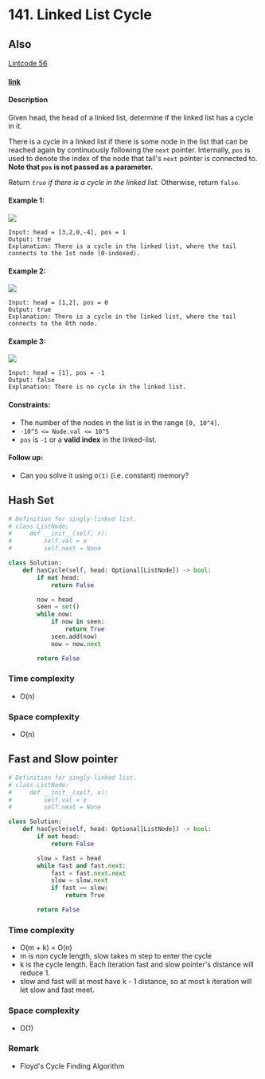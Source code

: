 # 141. Linked List Cycle

## Also
[Lintcode 56](../LintCode/102.Linked_List_Cycle.md)

#### [link](https://leetcode.com/problems/XXX/)

#### Description
Given head, the head of a linked list, determine if the linked list has a cycle in it.

There is a cycle in a linked list if there is some node in the list that can be reached again by continuously following the `next` pointer. Internally, `pos` is used to denote the index of the node that tail's `next` pointer is connected to. **Note that `pos` is not passed as a parameter.**

Return *`true` if there is a cycle in the linked list.* Otherwise, return `false`.

#### Example 1:
![](https://assets.leetcode.com/uploads/2018/12/07/circularlinkedlist.png)
```
Input: head = [3,2,0,-4], pos = 1
Output: true
Explanation: There is a cycle in the linked list, where the tail connects to the 1st node (0-indexed).
```
#### Example 2:
![](https://assets.leetcode.com/uploads/2018/12/07/circularlinkedlist_test2.png)
```
Input: head = [1,2], pos = 0
Output: true
Explanation: There is a cycle in the linked list, where the tail connects to the 0th node.
```
#### Example 3:
![](https://assets.leetcode.com/uploads/2018/12/07/circularlinkedlist_test3.png)
```
Input: head = [1], pos = -1
Output: false
Explanation: There is no cycle in the linked list.
```

#### Constraints:
* The number of the nodes in the list is in the range `[0, 10^4]`.
* `-10^5 <= Node.val <= 10^5`
* `pos` is `-1` or a **valid index** in the linked-list.

#### Follow up:
* Can you solve it using `O(1)` (i.e. constant) memory?

## Hash Set
```python
# Definition for singly-linked list.
# class ListNode:
#     def __init__(self, x):
#         self.val = x
#         self.next = None

class Solution:
    def hasCycle(self, head: Optional[ListNode]) -> bool:
        if not head:
            return False

        now = head
        seen = set()
        while now:
            if now in seen:
                return True
            seen.add(now)
            now = now.next

        return False
```
### Time complexity
* O(n)
### Space complexity
* O(n)

## Fast and Slow pointer
```python
# Definition for singly-linked list.
# class ListNode:
#     def __init__(self, x):
#         self.val = x
#         self.next = None

class Solution:
    def hasCycle(self, head: Optional[ListNode]) -> bool:
        if not head:
            return False

        slow = fast = head
        while fast and fast.next:
            fast = fast.next.next
            slow = slow.next
            if fast == slow:
                return True

        return False

```
### Time complexity
* O(m + k) = O(n)
* m is non cycle length, slow takes m step to enter the cycle
* k is the cycle length. Each iteration fast and slow pointer's distance will reduce 1.
* slow and fast will at most have k - 1 distance, so at most k iteration will let slow and fast meet.
### Space complexity
* O(1)
### Remark
* Floyd's Cycle Finding Algorithm
